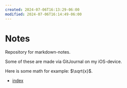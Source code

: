 ```yaml
---
created: 2024-07-06T16:13:29-06:00
modified: 2024-07-06T16:14:49-06:00
---
```


# Notes

Repository for markdown-notes.

Some of these are made via GitJournal on my iOS-device.

Here is some math for example: $\sqrt{x}$.

- [index][]

[index]: index.md

<!-- EOF -->

